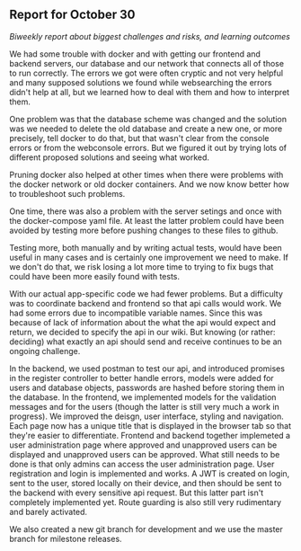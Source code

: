 
## Report for October 30

_Biweekly report about biggest challenges and risks, and learning outcomes_

We had some trouble with docker and with getting our frontend and backend servers, our database and our network that connects all of those to run correctly. The errors we got were often cryptic and not very helpful and many supposed solutions we found while websearching the errors didn't help at all, but we learned how to deal with them and how to interpret them.

One problem was that the database scheme was changed and the solution was we needed to delete the old database and create a new one, or more precisely, tell docker to do that, but that wasn't clear from the console errors or from the webconsole errors. But we figured it out by trying lots of different proposed solutions and seeing what worked.

Pruning docker also helped at other times when there were problems with the docker network or old docker containers. And we now know better how to troubleshoot such problems.

One time, there was also a problem with the server setings and once with the docker-compose yaml file. At least the latter problem could have been avoided by testing more before pushing changes to these files to github.

Testing more, both manually and by writing actual tests, would have been useful in many cases and is certainly one improvement we need to make. If we don't do that, we risk losing a lot more time to trying to fix bugs that could have been more easily found with tests.

With our actual app-specific code we had fewer problems. But a difficulty was to coordinate backend and frontend so that api calls would work. We had some errors due to incompatible variable names. Since this was because of lack of information about the what the api would expect and return, we decided to specify the api in our wiki. But knowing (or rather: deciding) what exactly an api should send and receive continues to be an ongoing challenge.

In the backend, we used postman to test our api, and introduced promises in the register controller to better handle errors, models were added for users and database objects, passwords are hashed before storing them in the database. In the frontend, we implemented models for the validation messages and for the users (though the latter is still very much a work in progress). We improved the deisgn, user interface, styling and navigation. Each page now has a unique title that is displayed in the browser tab so that they're easier to differentiate. Frontend and backend together implemeted a user administration page where approved and unapproved users can be displayed and unapproved users can be approved. What still needs to be done is that only admins can access the user administration page. User registration and login is implemented and works. A JWT is created on login, sent to the user, stored locally on their device, and then should be sent to the backend with every sensitive api request. But this latter part isn't completely implemented yet. Route guarding is also still very rudimentary and barely activated.

We also created a new git branch for development and we use the master branch for milestone releases.

